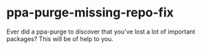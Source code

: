# ppa-purge-missing-repo-fix
Ever did a ppa-purge to discover that you've lost a lot of important packages? This will be of help to you.
